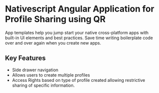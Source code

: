 # Nativescript Angular Application for Profile Sharing using QR

App templates help you jump start your native cross-platform apps with built-in UI elements and best practices. Save time writing boilerplate code over and over again when you create new apps.

## Key Features

- Side drawer navigation
- Allows users to create multiple profiles
- Access Rights based on type of profile created allowing restrictive sharing of specific information.
